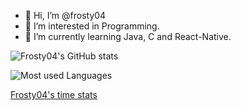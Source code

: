 - 👋 Hi, I’m @frosty04
- 👀 I’m interested in Programming.
- 🌱 I’m currently learning Java, C and React-Native.

![Frosty04's GitHub stats](https://github-readme-stats.vercel.app/api?username=frosty04&show_icons=true&theme=darcula)

![Most used Languages](https://github-readme-stats.vercel.app/api/top-langs/?username=frosty04&layout=compact)

[Frosty04's time stats](https://github-readme-stats.vercel.app/api/wakatime?username=frosty04)




<!---
frosty04/frosty04 is a ✨ special ✨ repository because its `README.md` (this file) appears on your GitHub profile.
You can click the Preview link to take a look at your changes.
--->
